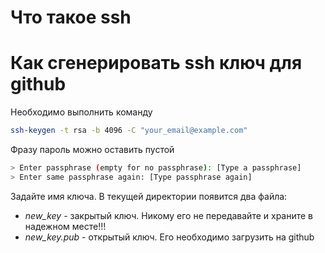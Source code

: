 # Что такое ssh

#  Как сгенерировать ssh ключ для github

Необходимо выполнить команду
```sh
ssh-keygen -t rsa -b 4096 -C "your_email@example.com"
```

Фразу пароль можно оставить пустой
```sh
> Enter passphrase (empty for no passphrase): [Type a passphrase]
> Enter same passphrase again: [Type passphrase again]
```

Задайте имя ключа. В текущей директории появится два файла:
- *new_key* - закрытый ключ. Никому его не передавайте и храните в надежном месте!!!
- *new_key.pub* - открытый ключ. Его необходимо загрузить на github


